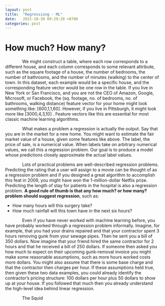 ```yaml
---
layout: post
title:  "Regressiong - ML"
date:   2021-10-30 09:29:20 +0700
categories: post
---
```


# How much? How many?

&nbsp;&nbsp;&nbsp;&nbsp;&nbsp;&nbsp;&nbsp;&nbsp;&nbsp;&nbsp;&nbsp;&nbsp;&nbsp;
We might construct a table, where each row corresponds to a different house, and each column corresponds to some relevant attribute,
such as the square footage of a house, the number of bedrooms, the number of bathrooms, and the number of minutes (walking) 
to the center of town. In this dataset, each example would be a specific house, and the corresponding feature vector would be 
one row in the table. If you live in New York or San Francisco, and you are not the CEO of Amazon, Google, Microsoft, or Facebook,
the (sq. footage, no. of bedrooms, no. of bathrooms, walking distance) feature vector for your home might look something like:  [600,1,1,60]. 
However, if you live in Pittsburgh, it might look more like  [3000,4,3,10] . Feature vectors like this are essential for most 
classic machine learning algorithms.

&nbsp;&nbsp;&nbsp;&nbsp;&nbsp;&nbsp;&nbsp;&nbsp;&nbsp;&nbsp;&nbsp;&nbsp;&nbsp;
What makes a problem a regression is actually the output. Say that you are in the market for a new home. You might want to estimate 
the fair market value of a house, given some features like above. The label, the price of sale, is a numerical value. When labels
take on arbitrary numerical values, we call this a regression problem. Our goal is to produce a model whose predictions closely
approximate the actual label values.

&nbsp;&nbsp;&nbsp;&nbsp;&nbsp;&nbsp;&nbsp;&nbsp;&nbsp;&nbsp;&nbsp;&nbsp;&nbsp;
Lots of practical problems are well-described regression problems. Predicting the rating that a user will assign to a movie can 
be thought of as a regression problem and if you designed a great algorithm to accomplish this feat in 2009, you might have won 
the 1-million-dollar Netflix prize. Predicting the length of stay for patients in the hospital is also a regression problem. 
**A good rule of thumb is that any how much? or how many? problem should suggest regression**, such as:

- How many hours will this surgery take?
- How much rainfall will this town have in the next six hours?

&nbsp;&nbsp;&nbsp;&nbsp;&nbsp;&nbsp;&nbsp;&nbsp;&nbsp;&nbsp;&nbsp;&nbsp;&nbsp;
Even if you have never worked with machine learning before, you have probably worked through a regression problem informally. 
Imagine, for example, that you had your drains repaired and that your contractor spent 3 hours removing gunk from your sewage pipes.
Then he sent you a bill of 350 dollars. Now imagine that your friend hired the same contractor for 2 hours and that he 
received a bill of 250 dollars. If someone then asked you how much to expect on their upcoming gunk-removal invoice you might make 
some reasonable assumptions, such as more hours worked costs more dollars. You might also assume that there is some base charge and 
that the contractor then charges per hour. If these assumptions held true, then given these two data examples, you could already 
identify the contractor’s pricing structure: 100 dollars per hour plus 50 dollars to show up at your house. If you followed that
much then you already understand the high-level idea behind linear regression.


 &nbsp;&nbsp;&nbsp;&nbsp;&nbsp;&nbsp;&nbsp;&nbsp;&nbsp;&nbsp;&nbsp;&nbsp;&nbsp;
 The Squid
 
